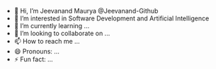 - 👋 Hi, I’m Jeevanand Maurya @Jeevanand-Github
- 👀 I’m interested in Software Development and Artificial Intelligence 
- 🌱 I’m currently learning ...
- 💞️ I’m looking to collaborate on ...
- 📫 How to reach me ...
- 😄 Pronouns: ...
- ⚡ Fun fact: ...

<!---
Jeevanand-Github/Jeevanand-Github is a ✨ special ✨ repository because its `README.md` (this file) appears on your GitHub profile.
You can click the Preview link to take a look at your changes.
--->
